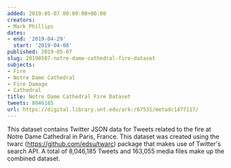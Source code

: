 ```yaml
---
added: 2019-05-07 00:00:00+00:00
creators:
- Mark Phillips
dates:
- end: '2019-04-29'
  start: '2019-04-08'
published: 2019-05-07
slug: 20190507-notre-dame-cathedral-fire-dataset
subjects:
- Fire
- Notre Dame Cathedral
- Fire Damage
- Cathedral
title: Notre Dame Cathedral Fire Dataset
tweets: 8046185
url: https://digital.library.unt.edu/ark:/67531/metadc1477117/
---
```


This dataset contains Twitter JSON data for Tweets related to the fire at  Notre Dame Cathedral in Paris, France. This dataset was created using the twarc  (https://github.com/edsu/twarc) package that makes use of Twitter's search API.  A total of 8,046,185 Tweets and 163,055 media files make up the combined dataset. 
